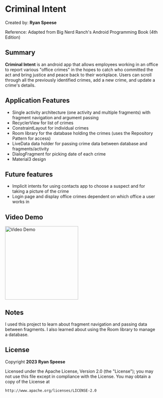 # Criminal Intent

Created by: **Ryan Speese**

Reference: Adapted from Big Nerd Ranch's Android Programming Book (4th Edition)

## Summary

**Criminal Intent** is an android app that allows employees working in an office to report various "office crimes" in the hopes to catch who committed 
the act and bring justice and peace back to their workplace. Users can scroll through all the previously identified crimes, add a new crime, and update a
crime's details.

## Application Features

- Single activity architecture (one activity and multiple fragments) with fragment navigation and argument passing
- RecyclerView for list of crimes
- ConstraintLayout for individual crimes
- Room library for the database holding the crimes (uses the Repository Pattern for access)
- LiveData data holder for passing crime data between database and fragments/activity
- DialogFragment for picking date of each crime
- Material3 design

## Future features

- Implicit intents for using contacts app to choose a suspect and for taking a picture of the crime
- Login page and display office crimes dependent on which office a user works in

## Video Demo

<img src='https://github.com/respeese/CriminalIntent/blob/master/CriminalIntentDemo.gif' title='Video Demo' width='240' alt='Video Demo' />

## Notes

I used this project to learn about fragment navigation and passing data between fragments. I also learned about using the Room library to manage a database.

## License

Copyright **2023** **Ryan Speese**

Licensed under the Apache License, Version 2.0 (the "License");
you may not use this file except in compliance with the License.
You may obtain a copy of the License at

    http://www.apache.org/licenses/LICENSE-2.0
